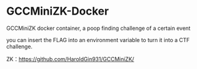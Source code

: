 # GCCMiniZK-Docker
GCCMiniZK docker container, a poop finding challenge of a certain event

you can insert the FLAG into an environment variable to turn it into a CTF challenge.

ZK：https://github.com/HaroldGin931/GCCMiniZK/
